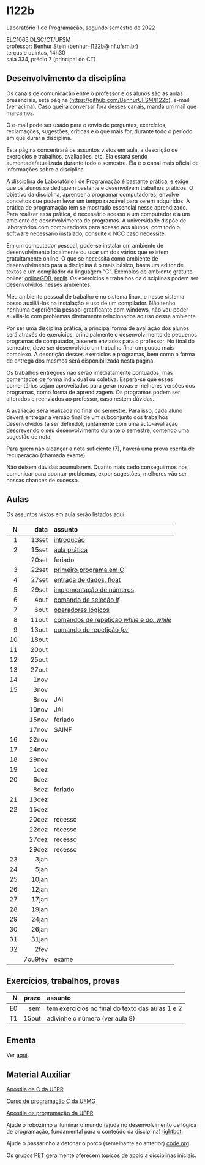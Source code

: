 # l122b
Laboratório 1 de Programação, segundo semestre de 2022

ELC1065 DLSC/CT/UFSM\
professor: Benhur Stein 
([benhur+l122b@inf.ufsm.br](mailto:benhur%2bl122b@inf.ufsm.br))\
terças e quintas, 14h30\
sala 334, prédio 7 (principal do CT)

## Desenvolvimento da disciplina

Os canais de comunicação entre o professor e os alunos são as aulas presenciais, esta página (<https://github.com/BenhurUFSM/l122b>), e-mail (ver acima). Caso queira conversar fora desses canais, manda um mail que marcamos.

O e-mail pode ser usado para o envio de perguntas, exercícios, reclamações, sugestões, críticas e o que mais for, durante todo o período em que durar a disciplina.

Esta página concentrará os assuntos vistos em aula, a descrição de exercícios e trabalhos, avaliações, etc. Ela estará sendo aumentada/atualizada durante todo o semestre. Ela é o canal mais oficial de informações sobre a disciplina.

A disciplina de Laboratório I de Programação é bastante prática, e exige que os alunos se dediquem bastante e desenvolvam trabalhos práticos.
O objetivo da disciplina, aprender a programar computadores, envolve conceitos que podem levar um tempo razoável para serem adquiridos.
A prática de programação tem se mostrado essencial nesse aprendizado.
Para realizar essa prática, é necessário acesso a um computador e a um ambiente de desenvolvimento de programas.
A universidade dispõe de laboratórios com computadores para acesso aos alunos, com todo o software necessário instalado; consulte o NCC caso necessite.

Em um computador pessoal, pode-se instalar um ambiente de desenvolvimento localmente ou usar um dos vários que existem gratuitamente online.
O que se necessita como ambiente de desenvolvimento para a disciplina é o mais básico, basta um editor de textos e um compilador da linguagem "C".
Exemplos de ambiente gratuito online: [onlineGDB](https://www.onlinegdb.com), [replit](https://www.replit.com).
Os exercícios e trabalhos da disciplinas podem ser desenvolvidos nesses ambientes.

Meu ambiente pessoal de trabalho é no sistema linux, e nesse sistema posso auxiliá-los na instalação e uso de um compilador.
Não tenho nenhuma experiência pessoal gratificante com windows, não vou poder auxiliá-lo com problemas diretamente relacionados ao uso desse ambiente.

Por ser uma disciplina prática, a principal forma de avaliação dos alunos será através de exercícios, principalmente o desenvolvimento de pequenos programas de computador, a serem enviados para o professor. No final do semestre, deve ser desenvolvido um trabalho final um pouco mais complexo.
A descrição desses exercícios e programas, bem como a forma de entrega dos mesmos será disponibilizada nesta página.

Os trabalhos entregues não serão imediatamente pontuados, mas comentados de forma individual ou coletiva.
Espera-se que esses comentários sejam aproveitados para gerar novas e melhores versões dos programas, como forma de aprendizagem. 
Os programas podem ser alterados e reenviados ao professor, caso restem dúvidas.

A avaliação será realizada no final do semestre. Para isso, cada aluno deverá entregar a versão final de um subconjunto dos trabalhos desenvolvidos (a ser definido), juntamente com uma auto-avaliação descrevendo o seu desenvolvimento durante o semestre, contendo uma sugestão de nota.

Para quem não alcançar a nota suficiente (7), haverá uma prova escrita de recuperação (chamada exame).

Não deixem dúvidas acumularem.
Quanto mais cedo conseguirmos nos comunicar para apontar problemas, expor sugestões, melhores vão ser nossas chances de sucesso.

##  Aulas 

Os assuntos vistos em aula serão listados aqui.

|    N |   data | assunto
| ---: | -----: | :--------
|    1 |  13set | [introdução](Assuntos/01.md)
|    2 |  15set | [aula prática](Assuntos/02.md)
|      |  20set | feriado
|    3 |  22set | [primeiro programa em C](Assuntos/03.md)
|    4 |  27set | [entrada de dados, float](Assuntos/04.md)
|    5 |  29set | [implementação de números](Assuntos/05.md)
|    6 |   4out | [comando de seleção *if*](Assuntos/06.md)
|    7 |   6out | [operadores lógicos](Assuntos/07.md)
|    8 |  11out | [comandos de repetição *while* e *do..while*](Assuntos/08.md)
|    9 |  13out | [comando de repetição *for*](Assuntos/09.md)
|   10 |  18out | 
|   11 |  20out |
|   12 |  25out | 
|   13 |  27out |
|   14 |   1nov | 
|   15 |   3nov |
|      |   8nov | JAI
|      |  10nov | JAI
|      |  15nov | feriado
|      |  17nov | SAINF
|   16 |  22nov |
|   17 |  24nov |
|   18 |  29nov | 
|   19 |   1dez | 
|   20 |   6dez | 
|      |   8dez | feriado
|   21 |  13dez | 
|   22 |  15dez | 
|      |  20dez | recesso
|      |  22dez | recesso
|      |  27dez | recesso
|      |  29dez | recesso
|   23 |   3jan | 
|   24 |   5jan |
|   25 |  10jan |
|   26 |  12jan |
|   27 |  17jan |
|   28 |  19jan |
|   29 |  24jan |
|   30 |  26jan |
|   31 |  31jan |
|   32 |   2fev |
|      | 7ou9fev | exame


## Exercícios, trabalhos, provas

|     N |    prazo | assunto
| ----: | -------: | :-----------
|    E0 | sem      | tem exercícios no final do texto das aulas 1 e 2
|    T1 | 15out    | adivinhe o número (ver aula 8)

## Ementa

Ver [aqui](https://www.ufsm.br/ementario/disciplinas/ELC1065/).

## Material Auxiliar

[Apostila de C da UFPR](http://www.inf.ufpr.br/cursos/ci067/Docs/NotasAula.pdf)

[Curso de programação C da UFMG](http://www2.dcc.ufmg.br/disciplinas/pc/source/introducao_c_renatocm_deeufmg.pdf)

[Apostila de programação da UFPR](https://www.inf.ufpr.br/marcos/livro_alg1/livro_alg1.pdf)

Ajude o robozinho a iluminar o mundo (ajuda no desenvolvimento de lógica de programação, fundamental para o conteúdo da disciplina) [lightbot](http://lightbot.com).

Ajude o passarinho a detonar o porco (semelhante ao anterior) [code.org](http://studio.code.org/hoc/1)

Os grupos PET geralmente oferecem tópicos de apoio a disciplinas iniciais.


